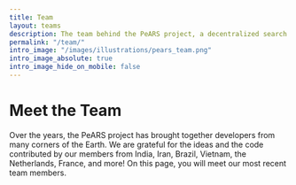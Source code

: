 ```yaml
---
title: Team
layout: teams
description: The team behind the PeARS project, a decentralized search engine.
permalink: "/team/"
intro_image: "/images/illustrations/pears_team.png"
intro_image_absolute: true
intro_image_hide_on_mobile: false
---
```


# Meet the Team

Over the years, the PeARS project has brought together developers from many corners of the Earth. We are grateful for the ideas and the code contributed by our members from India, Iran, Brazil, Vietnam, the Netherlands, France, and more! On this page, you will meet our most recent team members.
